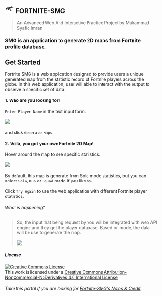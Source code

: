 ## <img src="images/fsmgicon.png" style="border-width:0" width="30" style="vertical-align: middle;"/> **FORTNITE-SMG**
> An Advanced Web And Interactive Practice Project by Muhammad Syafiq Imran
### SMG is an application to generate 2D maps from Fortnite profile database.

## Get Started
Fortnite SMG is a web application designed to provide users a unique generated map from the statistic record of Fortnite players across the globe. In this web application, user will able to interact with the output to observe a specific set of data.

#### 1. Who are you looking for?

```Enter Player Name``` in the text input form.<br><br>
<img src="images/1stpage.jpg" style="width: 720px;"><br><br>
and click ```Generate Maps```.

#### 2. Voilà, you got your own Fortnite 2D Map!

Hover around the map to see specific statistics.<br><br>
<img src="images/2ndpage.jpg" style="width: 720px;"><br><br>
By default, this map is generate from Solo mode statistics, but you can select ```Solo```, ```Duo``` or ```Squad``` mode if you like to.<br><br> Click ```Try Again``` to use the web application with different Fortnite player statistics.

###### What is happening?
> So, the input that being request by you will be integrated with web API engine and they get the player database. Based on mode, the data will be use to generate the map.<br><br><img src="images/whathappen.jpg" style="width: 720px;">

##### License

<a rel="license" href="http://creativecommons.org/licenses/by-nc-nd/4.0/"><img alt="Creative Commons License" src="https://i.creativecommons.org/l/by-nc-nd/4.0/88x31.png" /></a><br>
This work is licensed under a
<a rel="license" href="http://creativecommons.org/licenses/by-nc-nd/4.0/">
Creative Commons Attribution-NonCommercial-NoDerivatives 4.0 International License</a>.

###### Take this portal if you are looking for <a href="credit.md">Fortnite-SMG's Notes & Credit</a>.
